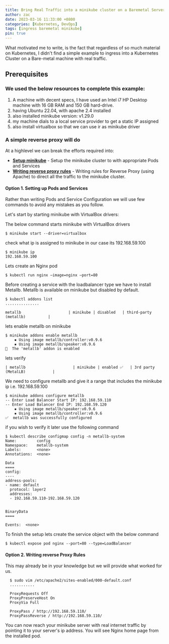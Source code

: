 ```yaml
---
title: Bring Real Traffic into a minikube cluster on a Baremetal Server
author: zac
date: 2023-03-16 11:33:00 +0800
categories: [Kubernetes, DevOps]
tags: [ingress baremetal minikube]
pin: true
---
```


What motivated me to write, is the fact that regardless of so much material on Kubernetes, I didn't find a simple example to ingress into a Kubernetes Cluster on a Bare-metal machine with real traffic.

## Prerequisites 

### We used the below resources to complete this example:

1. A machine with decent specs, I have used an Intel i7 HP Desktop machine with 16 GB RAM and 150 GB hard-drive.
2. having Ubuntu 22.04, with apache 2.4 installed 
3. also installed minikube version: v1.29.0
4. my machine dials to a local service provider to get a static IP assigned
5. also install virtualbox so that we can use ir as minikube driver



### A simple reverse proxy will do

At a highlevel we can break the efforts required into:

- [**Setup minikube**](#option-1-setting-up-pods-and-services) - Setup the minikube cluster to with appropriate Pods and Services
- [**Writing reverse proxy rules**](#option-2-writing-reverse-proxy-rules) - Writing rules for Reverse Proxy (using Apache) to direct all the traffic to the minikube cluster. 

#### Option 1. Setting up Pods and Services

Rather than writing Pods and Service Configuration we will use few commands to avoid any mistakes as you follow. 

Let's start by starting minikube with VirtualBox drivers:

The below command starts minikube with VirtualBox drivers

```console
$ minikube start --driver=virtualbox
```
check what ip is assigned to minikube in our case its 192.168.59.100

```console
$ minikube ip
192.168.59.100
```

Lets create an Nginx pod

```console
$ kubectl run nginx —image=nginx —port=80
```

Before creating a service with the loadbalancer type we have to install Metallb. Metallb is available on minikube but disabled by default.

```console
$ kubectl addons list
...............

metallb                     | minikube | disabled   | third-party (metallb)          |
```

lets enable metallb on minikube 

```console
$ minikube addons enable metallb
    ▪ Using image metallb/controller:v0.9.6
    ▪ Using image metallb/speaker:v0.9.6
🌟  The 'metallb' addon is enabled

```
lets verify

```console
| metallb                     | minikube | enabled ✅   | 3rd party (MetalLB)            |
```
We need to configure metallb and give it a range that includes the minikube ip i.e. 192.168.59.100

```console
$ minikube addons configure metallb
-- Enter Load Balancer Start IP: 192.168.59.110
-- Enter Load Balancer End IP: 192.168.59.120
    ▪ Using image metallb/speaker:v0.9.6
    ▪ Using image metallb/controller:v0.9.6
✅  metallb was successfully configured
```

if you wish to verify it later use the following command

```console
$ kubectl describe configmap config -n metallb-system
Name:         config
Namespace:    metallb-system
Labels:       <none>
Annotations:  <none>

Data
====
config:
----
address-pools:
- name: default
  protocol: layer2
  addresses:
  - 192.168.59.110-192.168.59.120


BinaryData
====

Events:  <none>

```
To finish the setup lets create the service object with the below command



```console
$ kubectl expose pod nginx --port=80 --type=LoadBalancer
```

#### Option 2. Writing reverse Proxy Rules

This may already be in your knowledge but we will provide what worked for us.



```console
  $ sudo vim /etc/apache2/sites-enabled/000-default.conf 
  ...........
  
  ProxyRequests Off  
  ProxyPreserveHost On
  ProxyVia Full

  ProxyPass / http://192.168.59.110/
  ProxyPassReverse / http://192.168.59.110/
```

You can now reach your minikube server with real internet traffic by pointing it to your server's ip address. You will see Nginx home page from the installed pod.

